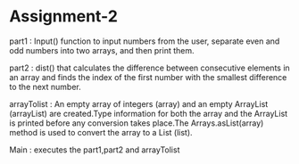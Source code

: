 # Assignment-2
part1 :
Input() function to input numbers from the user, separate even and odd numbers into two arrays, and then print them.<br>


part2 :
dist() that calculates the difference between consecutive elements in an array and finds the index of the first number with the smallest difference to the next number. 


arrayTolist :
An empty array of integers (array) and an empty ArrayList (arrayList) are created.Type information for both the array and the ArrayList is printed before any conversion takes place.The Arrays.asList(array) method is used to convert the array to a List (list).



Main : executes the part1,part2 and arrayTolist




